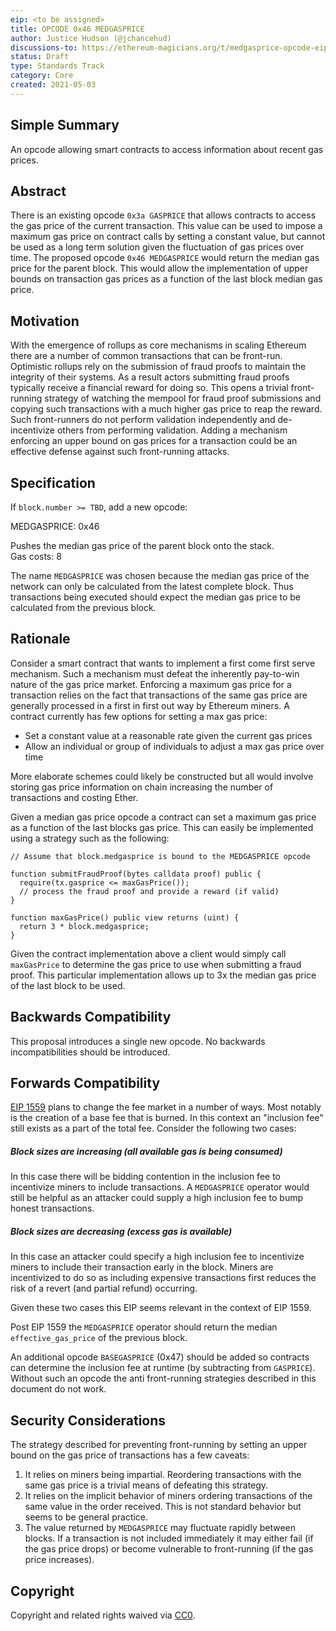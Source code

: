 ```yaml
---
eip: <to be assigned>
title: OPCODE 0x46 MEDGASPRICE
author: Justice Hudson (@jchancehud)
discussions-to: https://ethereum-magicians.org/t/medgasprice-opcode-eip/5480
status: Draft
type: Standards Track
category: Core
created: 2021-05-03
---
```


## Simple Summary

An opcode allowing smart contracts to access information about recent gas prices.

## Abstract

There is an existing opcode `0x3a GASPRICE` that allows contracts to access the gas price of the current transaction. This value can be used to impose a maximum gas price on contract calls by setting a constant value, but cannot be used as a long term solution given the fluctuation of gas prices over time. The proposed opcode `0x46 MEDGASPRICE` would return the median gas price for the parent block. This would allow the implementation of upper bounds on transaction gas prices as a function of the last block median gas price.

## Motivation

With the emergence of rollups as core mechanisms in scaling Ethereum there are a number of common transactions that can be front-run. Optimistic rollups rely on the submission of fraud proofs to maintain the integrity of their systems. As a result actors submitting fraud proofs typically receive a financial reward for doing so. This opens a trivial front-running strategy of watching the mempool for fraud proof submissions and copying such transactions with a much higher gas price to reap the reward. Such front-runners do not perform validation independently and de-incentivize others from performing validation. Adding a mechanism enforcing an upper bound on gas prices for a transaction could be an effective defense against such front-running attacks.

## Specification

If `block.number >= TBD`, add a new opcode:

MEDGASPRICE: 0x46

Pushes the median gas price of the parent block onto the stack.<br />
Gas costs: 8

The name `MEDGASPRICE` was chosen because the median gas price of the network can only be calculated from the latest complete block. Thus transactions being executed should expect the median gas price to be calculated from the previous block.

## Rationale

Consider a smart contract that wants to implement a first come first serve mechanism. Such a mechanism must defeat the inherently pay-to-win nature of the gas price market. Enforcing a maximum gas price for a transaction relies on the fact that transactions of the same gas price are generally processed in a first in first out way by Ethereum miners. A contract currently has few options for setting a max gas price:

- Set a constant value at a reasonable rate given the current gas prices
- Allow an individual or group of individuals to adjust a max gas price over time

More elaborate schemes could likely be constructed but all would involve storing gas price information on chain increasing the number of transactions and costing Ether.

Given a median gas price opcode a contract can set a maximum gas price as a function of the last blocks gas price. This can easily be implemented using a strategy such as the following:

```
// Assume that block.medgasprice is bound to the MEDGASPRICE opcode

function submitFraudProof(bytes calldata proof) public {
  require(tx.gasprice <= maxGasPrice());
  // process the fraud proof and provide a reward (if valid)
}

function maxGasPrice() public view returns (uint) {
  return 3 * block.medgasprice;
}
```

Given the contract implementation above a client would simply call `maxGasPrice` to determine the gas price to use when submitting a fraud proof. This particular implementation allows up to 3x the median gas price of the last block to be used.

## Backwards Compatibility

This proposal introduces a single new opcode. No backwards incompatibilities should be introduced.

## Forwards Compatibility

[EIP 1559](https://eips.ethereum.org/EIPS/eip-1559) plans to change the fee market in a number of ways. Most notably is the creation of a base fee that is burned. In this context an "inclusion fee" still exists as a part of the total fee. Consider the following two cases:

##### Block sizes are increasing (all available gas is being consumed)

In this case there will be bidding contention in the inclusion fee to incentivize miners to include transactions. A `MEDGASPRICE` operator would still be helpful as an attacker could supply a high inclusion fee to bump honest transactions.

##### Block sizes are decreasing (excess gas is available)

In this case an attacker could specify a high inclusion fee to incentivize miners to include their transaction early in the block. Miners are incentivized to do so as including expensive transactions first reduces the risk of a revert (and partial refund) occurring.

Given these two cases this EIP seems relevant in the context of EIP 1559.

Post EIP 1559 the `MEDGASPRICE` operator should return the median `effective_gas_price` of the previous block.

An additional opcode `BASEGASPRICE` (0x47) should be added so contracts can determine the inclusion fee at runtime (by subtracting from `GASPRICE`). Without such an opcode the anti front-running strategies described in this document do not work.

## Security Considerations

The strategy described for preventing front-running by setting an upper bound on the gas price of transactions has a few caveats:

1. It relies on miners being impartial. Reordering transactions with the same gas price is a trivial means of defeating this strategy.
2. It relies on the implicit behavior of miners ordering transactions of the same value in the order received. This is not standard behavior but seems to be general practice.
3. The value returned by `MEDGASPRICE` may fluctuate rapidly between blocks. If a transaction is not included immediately it may either fail (if the gas price drops) or become vulnerable to front-running (if the gas price increases).

## Copyright

Copyright and related rights waived via [CC0](https://creativecommons.org/publicdomain/zero/1.0/).
